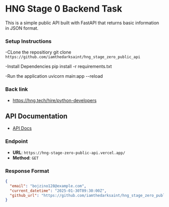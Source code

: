 # HNG Stage 0 Backend Task

This is a simple public API built with FastAPI that returns basic information in JSON format.

### Setup Instructions

-CLone the repositiory 
git clone `https://github.com/iamthedarksaint/hng_stage_zero_public_api`

-Install Dependencies
pip install -r requirements.txt

-Run the application
uvicorn main:app --reload


### Back link 
- https://hng.tech/hire/python-developers


## API Documentation
- [API Docs](https://hng-stage-zero-public-api.vercel.app/docs)

### Endpoint

- **URL**: `https://hng-stage-zero-public-api.vercel.app/`
- **Method**: `GET`

### Response Format
```json
{
  "email": "bojzino128@example.com",
  "current_datetime": "2025-01-30T09:30:00Z", 
  "github_url": "https://github.com/iamthedarksaint/hng_stage_zero_public_api"
}


